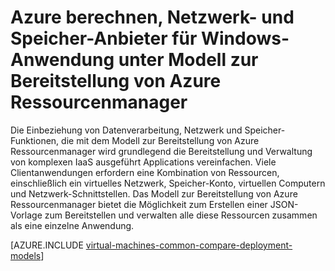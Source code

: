 <properties
   pageTitle="Datenverarbeitung, Netzwerk und Speicher Anbieter | Microsoft Azure"
   description="Konzeptionelle Übersicht über die berechnen, Netzwerk- und Speicher Ressourcenanbieter (CRP, NRP und SRP) für Windows Applications im Modell zur Bereitstellung von Azure Ressourcenmanager"
   services="virtual-machines-windows"
   documentationCenter=""
   authors="tfitzmac"
   manager="timlt"
   editor="tysonn"
   tags="azure-resource-manager,azure-service-management"/>

<tags
   ms.service="virtual-machines-windows"
   ms.devlang="na"
   ms.topic="get-started-article"
   ms.tgt_pltfrm="vm-windows"
   ms.workload="infrastructure-services"
   ms.date="08/19/2015"
   ms.author="tomfitz"/>

# <a name="azure-compute-network-and-storage-providers-for-windows-applications-under-azure-resource-manager-deployment-model"></a>Azure berechnen, Netzwerk- und Speicher-Anbieter für Windows-Anwendung unter Modell zur Bereitstellung von Azure Ressourcenmanager

Die Einbeziehung von Datenverarbeitung, Netzwerk und Speicher-Funktionen, die mit dem Modell zur Bereitstellung von Azure Ressourcenmanager wird grundlegend die Bereitstellung und Verwaltung von komplexen IaaS ausgeführt Applications vereinfachen. Viele Clientanwendungen erfordern eine Kombination von Ressourcen, einschließlich ein virtuelles Netzwerk, Speicher-Konto, virtuellen Computern und Netzwerk-Schnittstellen. Das Modell zur Bereitstellung von Azure Ressourcenmanager bietet die Möglichkeit zum Erstellen einer JSON-Vorlage zum Bereitstellen und verwalten alle diese Ressourcen zusammen als eine einzelne Anwendung.

[AZURE.INCLUDE [virtual-machines-common-compare-deployment-models](../../includes/virtual-machines-common-compare-deployment-models.md)]
